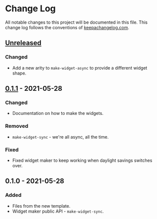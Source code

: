 # Change Log
All notable changes to this project will be documented in this file. This change log follows the conventions of [keepachangelog.com](http://keepachangelog.com/).

## [Unreleased]
### Changed
- Add a new arity to `make-widget-async` to provide a different widget shape.

## [0.1.1] - 2021-05-28
### Changed
- Documentation on how to make the widgets.

### Removed
- `make-widget-sync` - we're all async, all the time.

### Fixed
- Fixed widget maker to keep working when daylight savings switches over.

## 0.1.0 - 2021-05-28
### Added
- Files from the new template.
- Widget maker public API - `make-widget-sync`.

[Unreleased]: https://github.com/your-name/commonmark/compare/0.1.1...HEAD
[0.1.1]: https://github.com/your-name/commonmark/compare/0.1.0...0.1.1
